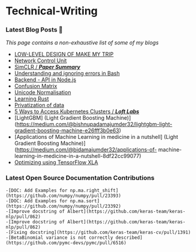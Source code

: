 # Technical-Writing
### Latest Blog Posts 📝


_This page contains a non-exhaustive list of some of my blogs_

- [LOW-LEVEL DESIGN OF MAKE MY TRIP](https://medium.com/@seckroll16/low-level-design-of-make-my-trip-6a7f0e555100)
- [Network Control Unit](https://medium.com/@seckroll16/network-control-unit-ebed8d8324aa)
- [SimCLR / ***Paper Summary***](https://medium.com/@bishnupadamajumder32/simclr-f87d0d12e32a)
- [Understanding and ignoring errors in Bash](https://medium.com/@seckroll16/understanding-and-ignoring-errors-in-abash-ee0a87afe19c)
- [Backend - API in Node.js](https://hashnode.com/post/backend-api-in-nodejs-cl0c0eni700y2qbnv3nqg2ftu)
- [Confusion Matrix](https://medium.com/@bishnupadamajumder32/confusion-matrix-5a1840998466)
- [Unicode Normalisation](https://medium.com/@bishnupadamajumder32/unicode-normalisation-b400c4a4e75e)
- [Learning Rust](https://medium.com/@bishnupadamajumder32/learning-8a68e4c94ecc)
- [Privatization of data](https://medium.com/@bishnupadamajumder32/ever-wondered-about-the-privacy-of-data-during-building-ml-models-5762b74ac3fe)
- [5 Ways to Access Kubernetes Clusters / ***Loft Labs*** ](https://loft.sh/blog/5-ways-to-access-kubernetes-clusters/)
- [LightGBM] (Light Gradient Boosting Machine)](https://medium.com/@bishnupadamajumder32/lightgbm-light-gradient-boosting-machine-e26fff3b0e63)
- [Applications of Machine Learning in medicine in a nutshell] (Light Gradient Boosting Machine)](https://medium.com/@bidamajumder32/applications-of-    machine-learning-in-medicine-in-a-nutshell-8df22cc99077)
- [Optimizing using TensorFlow XLA](https://medium.com/@seckroll16/optimizing-using-tensorflow-xla-23f412965221)


### Latest Open Source Documentation Contributions

    -[DOC: Add Examples for np.ma.right_shift](https://github.com/numpy/numpy/pull/23393)
    -[DOC: Add Examples for np.ma.sort](https://github.com/numpy/numpy/pull/23392)
    -[Improve docstring of Albert](https://github.com/keras-team/keras-nlp/pull/862)
    -[Improve docstring of Albert](https://github.com/keras-team/keras-nlp/pull/862)
    -[Fixing docstring](https://github.com/keras-team/keras-cv/pull/1391)
    -[BetaBinomial variance is not correctly described](https://github.com/pymc-devs/pymc/pull/6516)
    
                     

